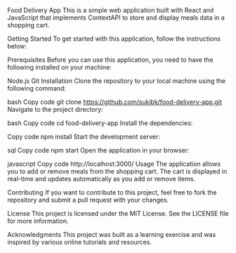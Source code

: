 Food Delivery App
This is a simple web application built with React and JavaScript that implements ContextAPI to store and display meals data in a shopping cart.

Getting Started
To get started with this application, follow the instructions below:

Prerequisites
Before you can use this application, you need to have the following installed on your machine:

Node.js
Git
Installation
Clone the repository to your local machine using the following command:

bash
Copy code
git clone https://github.com/sukibk/food-delivery-app.git
Navigate to the project directory:

bash
Copy code
cd food-delivery-app
Install the dependencies:

Copy code
npm install
Start the development server:

sql
Copy code
npm start
Open the application in your browser:

javascript
Copy code
http://localhost:3000/
Usage
The application allows you to add or remove meals from the shopping cart. The cart is displayed in real-time and updates automatically as you add or remove items.

Contributing
If you want to contribute to this project, feel free to fork the repository and submit a pull request with your changes.

License
This project is licensed under the MIT License. See the LICENSE file for more information.

Acknowledgments
This project was built as a learning exercise and was inspired by various online tutorials and resources.

